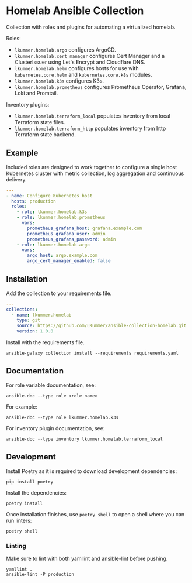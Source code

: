# Homelab Ansible Collection

Collection with roles and plugins for automating a virtualized homelab.

Roles:

* `lkummer.homelab.argo` configures ArgoCD.
* `lkummer.homelab.cert_manager` configures Cert Manager and a ClusterIssuer using Let's Encrypt and Cloudflare DNS.
* `lkummer.homelab.helm` configures hosts for use with `kubernetes.core.helm` and `kubernetes.core.k8s` modules.
* `lkummer.homelab.k3s` configures K3s.
* `lkummer.homelab.prometheus` configures Prometheus Operator, Grafana, Loki and Promtail.

Inventory plugins:

* `lkummer.homelab.terraform_local` populates inventory from local Terraform state files.
* `lkummer.homelab.terraform_http` populates inventory from http Terraform state backend.

## Example

Included roles are designed to work together to configure a single host Kubernetes cluster with metric collection, log aggregation and continuous delivery.

```yaml
---
- name: Configure Kubernetes host
  hosts: production
  roles:
    - role: lkummer.homelab.k3s
    - role: lkummer.homelab.prometheus
      vars:
        prometheus_grafana_host: grafana.example.com
        prometheus_grafana_user: admin
        prometheus_grafana_password: admin
    - role: lkummer.homelab.argo
      vars:
        argo_host: argo.example.com
        argo_cert_manager_enabled: false
```

## Installation

Add the collection to your requirements file.

```yaml
---
collections:
  - name: lkummer.homelab
    type: git
    source: https://github.com/LKummer/ansible-collection-homelab.git
    version: 1.0.0
```

Install with the requirements file.

```
ansible-galaxy collection install --requirements requirements.yaml
```

## Documentation

For role variable documentation, see:

```
ansible-doc --type role <role name>
```

For example:

```
ansible-doc --type role lkummer.homelab.k3s
```

For inventory plugin documentation, see:

```
ansible-doc --type inventory lkummer.homelab.terraform_local
```

## Development

Install Poetry as it is required to download development dependencies:

```
pip install poetry
```

Install the dependencies:

```
poetry install
```

Once installation finishes, use `poetry shell` to open a shell where you can run linters:

```
poetry shell
```

### Linting

Make sure to lint with both yamllint and ansible-lint before pushing.

```
yamllint .
ansible-lint -P production
```
